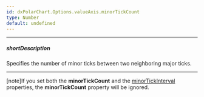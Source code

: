 ```yaml
---
id: dxPolarChart.Options.valueAxis.minorTickCount
type: Number
default: undefined
---
```

---
##### shortDescription
Specifies the number of minor ticks between two neighboring major ticks.

---
[note]If you set both the **minorTickCount** and the [minorTickInterval](/api-reference/20%20Data%20Visualization%20Widgets/dxPolarChart/1%20Configuration/valueAxis/minorTickCount.md '/Documentation/ApiReference/Data_Visualization_Widgets/dxPolarChart/Configuration/valueAxis/#minorTickCount') properties, the **minorTickCount** property will be ignored.